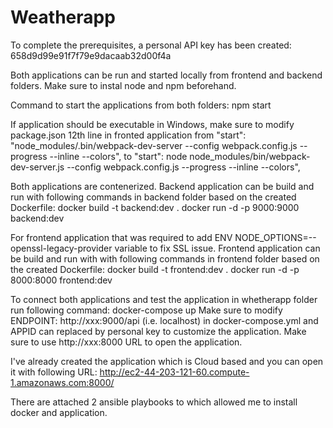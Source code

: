 # Weatherapp

To complete the prerequisites, a personal API key has been created:
658d9d99e91f7f79e9dacaab32d00f4a

Both applications can be run and started locally from frontend and backend folders. Make sure to instal node and npm beforehand.

Command to start the applications from both folders:
npm start

If application should be executable in Windows, make sure to modify package.json 12th line in fronted application
from   "start": "node_modules/.bin/webpack-dev-server --config webpack.config.js --progress --inline --colors",
to     "start": node node_modules/bin/webpack-dev-server.js --config webpack.config.js --progress --inline --colors",

Both applications are contenerized.
Backend application can be build and run with following commands in backend folder based on the created Dockerfile:
docker build -t backend:dev .
docker run -d -p 9000:9000 backend:dev

For frontend application that was required to add ENV NODE_OPTIONS=--openssl-legacy-provider variable to fix SSL issue.
Frontend application can be build and run with with following commands in frontend folder based on the created Dockerfile:
docker build -t frontend:dev .
docker run -d -p 8000:8000 frontend:dev

To connect both applications and test the application in whetherapp folder run following command:
docker-compose up
Make sure to modify ENDPOINT: http://xxx:9000/api (i.e. localhost) in docker-compose.yml and APPID can replaced by personal key to customize the application. 
Make sure to use http://xxx:8000 URL to open the application.

I've already created the application which is Cloud based and you can open it with following URL:
http://ec2-44-203-121-60.compute-1.amazonaws.com:8000/

There are attached 2 ansible playbooks to which allowed me to install docker and application.
